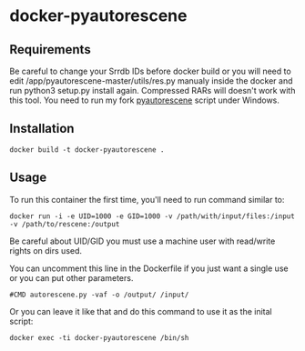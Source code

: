 # docker-pyautorescene

Requirements
------------
Be careful to change your Srrdb IDs before docker build or you will need to edit /app/pyautorescene-master/utils/res.py manualy inside the docker and run python3 setup.py install again. Compressed RARs will doesn't work with this tool. You need to run my fork [pyautorescene](https://github.com/jaloji/pyautorescene) script under Windows.

Installation
-----

```
docker build -t docker-pyautorescene .
```

Usage
-----
To run this container the first time, you'll need to run command similar to:

```
docker run -i -e UID=1000 -e GID=1000 -v /path/with/input/files:/input -v /path/to/rescene:/output
```
Be careful about UID/GID you must use a machine user with read/write rights on dirs used.

You can uncomment this line in the Dockerfile if you just want a single use or you can put other parameters.
```
#CMD autorescene.py -vaf -o /output/ /input/
```
Or you can leave it like that and do this command to use it as the inital script:
```
docker exec -ti docker-pyautorescene /bin/sh
```
